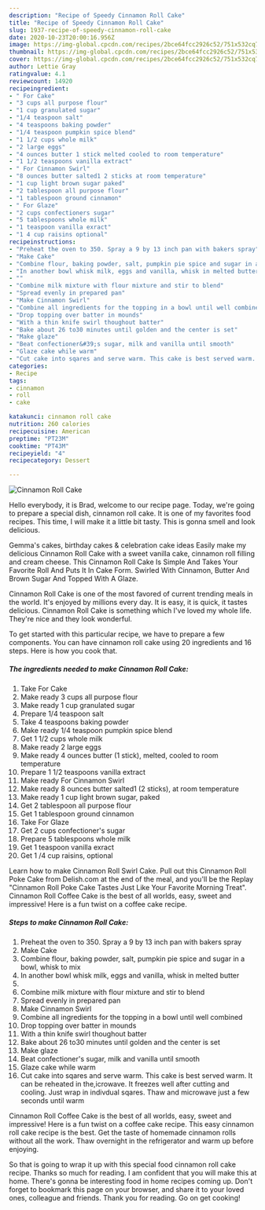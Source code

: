 ```yaml
---
description: "Recipe of Speedy Cinnamon Roll Cake"
title: "Recipe of Speedy Cinnamon Roll Cake"
slug: 1937-recipe-of-speedy-cinnamon-roll-cake
date: 2020-10-23T20:00:16.956Z
image: https://img-global.cpcdn.com/recipes/2bce64fcc2926c52/751x532cq70/cinnamon-roll-cake-recipe-main-photo.jpg
thumbnail: https://img-global.cpcdn.com/recipes/2bce64fcc2926c52/751x532cq70/cinnamon-roll-cake-recipe-main-photo.jpg
cover: https://img-global.cpcdn.com/recipes/2bce64fcc2926c52/751x532cq70/cinnamon-roll-cake-recipe-main-photo.jpg
author: Lettie Gray
ratingvalue: 4.1
reviewcount: 14920
recipeingredient:
- " For Cake"
- "3 cups all purpose flour"
- "1 cup granulated sugar"
- "1/4 teaspoon salt"
- "4 teaspoons baking powder"
- "1/4 teaspoon pumpkin spice blend"
- "1 1/2 cups whole milk"
- "2 large eggs"
- "4 ounces butter 1 stick melted cooled to room temperature"
- "1 1/2 teaspoons vanilla extract"
- " For Cinnamon Swirl"
- "8 ounces butter salted1 2 sticks at room temperature"
- "1 cup light brown sugar paked"
- "2 tablespoon all purpose flour"
- "1 tablespoon ground cinnamon"
- " For Glaze"
- "2 cups confectioners sugar"
- "5 tablespoons whole milk"
- "1 teaspoon vanilla exract"
- "1 4 cup raisins optional"
recipeinstructions:
- "Preheat the oven to 350. Spray a 9 by 13 inch pan with bakers spray"
- "Make Cake"
- "Combine flour, baking powder, salt, pumpkin pie spice and sugar in a bowl, whisk to mix"
- "In another bowl whisk milk, eggs and vanilla, whisk in melted butter"
- ""
- "Combine milk mixture with flour mixture and stir to blend"
- "Spread evenly in prepared pan"
- "Make Cinnamon Swirl"
- "Combine all ingredients for the topping in a bowl until well combined"
- "Drop topping over batter in mounds"
- "With a thin knife swirl thoughout batter"
- "Bake about 26 to30 minutes until golden and the center is set"
- "Make glaze"
- "Beat confectioner&#39;s sugar, milk and vanilla until smooth"
- "Glaze cake while warm"
- "Cut cake into sqares and serve warm. This cake is best served warm. It can be reheated in the,icrowave. It freezes well after cutting and cooling. Just wrap in indivdual sqares. Thaw and microwave just a few seconds until warm"
categories:
- Recipe
tags:
- cinnamon
- roll
- cake

katakunci: cinnamon roll cake 
nutrition: 260 calories
recipecuisine: American
preptime: "PT23M"
cooktime: "PT43M"
recipeyield: "4"
recipecategory: Dessert

---
```



![Cinnamon Roll Cake](https://img-global.cpcdn.com/recipes/2bce64fcc2926c52/751x532cq70/cinnamon-roll-cake-recipe-main-photo.jpg)

Hello everybody, it is Brad, welcome to our recipe page. Today, we're going to prepare a special dish, cinnamon roll cake. It is one of my favorites food recipes. This time, I will make it a little bit tasty. This is gonna smell and look delicious.

Gemma&#39;s cakes, birthday cakes &amp; celebration cake ideas Easily make my delicious Cinnamon Roll Cake with a sweet vanilla cake, cinnamon roll filling and cream cheese. This Cinnamon Roll Cake Is Simple And Takes Your Favorite Roll And Puts It In Cake Form. Swirled With Cinnamon, Butter And Brown Sugar And Topped With A Glaze.

Cinnamon Roll Cake is one of the most favored of current trending meals in the world. It's enjoyed by millions every day. It is easy, it is quick, it tastes delicious. Cinnamon Roll Cake is something which I've loved my whole life. They're nice and they look wonderful.


To get started with this particular recipe, we have to prepare a few components. You can have cinnamon roll cake using 20 ingredients and 16 steps. Here is how you cook that.

<!--inarticleads1-->

##### The ingredients needed to make Cinnamon Roll Cake:

1. Take  For Cake
1. Make ready 3 cups all purpose flour
1. Make ready 1 cup granulated sugar
1. Prepare 1/4 teaspoon salt
1. Take 4 teaspoons baking powder
1. Make ready 1/4 teaspoon pumpkin spice blend
1. Get 1 1/2 cups whole milk
1. Make ready 2 large eggs
1. Make ready 4 ounces butter (1 stick), melted, cooled to room temperature
1. Prepare 1 1/2 teaspoons vanilla extract
1. Make ready  For Cinnamon Swirl
1. Make ready 8 ounces butter salted1 (2 sticks), at room temperature
1. Make ready 1 cup light brown sugar, paked
1. Get 2 tablespoon all purpose flour
1. Get 1 tablespoon ground cinnamon
1. Take  For Glaze
1. Get 2 cups confectioner&#39;s sugar
1. Prepare 5 tablespoons whole milk
1. Get 1 teaspoon vanilla exract
1. Get 1 /4 cup raisins, optional


Learn how to make Cinnamon Roll Swirl Cake. Pull out this Cinnamon Roll Poke Cake from Delish.com at the end of the meal, and you&#39;ll be the Replay &#34;Cinnamon Roll Poke Cake Tastes Just Like Your Favorite Morning Treat&#34;. Cinnamon Roll Coffee Cake is the best of all worlds, easy, sweet and impressive! Here is a fun twist on a coffee cake recipe. 

<!--inarticleads2-->

##### Steps to make Cinnamon Roll Cake:

1. Preheat the oven to 350. Spray a 9 by 13 inch pan with bakers spray
1. Make Cake
1. Combine flour, baking powder, salt, pumpkin pie spice and sugar in a bowl, whisk to mix
1. In another bowl whisk milk, eggs and vanilla, whisk in melted butter
1. 
1. Combine milk mixture with flour mixture and stir to blend
1. Spread evenly in prepared pan
1. Make Cinnamon Swirl
1. Combine all ingredients for the topping in a bowl until well combined
1. Drop topping over batter in mounds
1. With a thin knife swirl thoughout batter
1. Bake about 26 to30 minutes until golden and the center is set
1. Make glaze
1. Beat confectioner&#39;s sugar, milk and vanilla until smooth
1. Glaze cake while warm
1. Cut cake into sqares and serve warm. This cake is best served warm. It can be reheated in the,icrowave. It freezes well after cutting and cooling. Just wrap in indivdual sqares. Thaw and microwave just a few seconds until warm


Cinnamon Roll Coffee Cake is the best of all worlds, easy, sweet and impressive! Here is a fun twist on a coffee cake recipe. This easy cinnamon roll cake recipe is the best. Get the taste of homemade cinnamon rolls without all the work. Thaw overnight in the refrigerator and warm up before enjoying. 

So that is going to wrap it up with this special food cinnamon roll cake recipe. Thanks so much for reading. I am confident that you will make this at home. There's gonna be interesting food in home recipes coming up. Don't forget to bookmark this page on your browser, and share it to your loved ones, colleague and friends. Thank you for reading. Go on get cooking!
